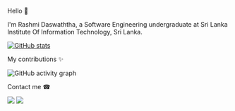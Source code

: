 Hello 🙋

I'm Rashmi Daswaththa, a Software Engineering undergraduate at Sri Lanka Institute Of Information Technology, Sri Lanka.

[![GitHub stats](https://github-readme-stats.vercel.app/api?username=rashmidaswaththa&show_icons=true&theme=radical&count_private=true)](https://github.com/anuraghazra/github-readme-stats)

<!-- [![Top Langs](https://github-readme-stats.vercel.app/api/top-langs/?username=rashmidaswaththa&show_icons=true&theme=radical&layout=compact)](https://github.com/anuraghazra/github-readme-stats) -->

My contributions ✨

![GitHub activity graph](https://activity-graph.herokuapp.com/graph?username=rashmidaswaththa&hide_border=true&theme=redical)


Contact me ☎

[<img src="https://img.icons8.com/color/48/000000/gmail-new.png"/>](mailto:rashmidaswaththa@gmail.com)
[<img src="https://img.icons8.com/fluency/48/000000/linkedin.png"/>](https://www.linkedin.com/in/rashmi-daswaththa)

